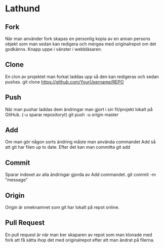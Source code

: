 # Lathund

## Fork
När man använder fork skapas en personlig kopia av en annan persons objekt som man sedan kan redigera och mergea med originalrepot om det godkänns. Knapp uppe i vänster i webbläsaren.

## Clone
En clon av projektet man forkat laddas upp så den kan redigeras och sedan pushas.
git clone https://github.com/YourUsername/REPO


## Push
När man pushar laddas dem ändringar man gjort i sin fil/projekt lokalt på GitHub. (-u sparar repositoryt)
git push -u origin master


## Add
Om man gör någon sorts ändring måste man använda commandet Add så att git har filen up to date. Efter det kan man committa
git add <Filename>


## Commit
Sparar indexet av alla ändringar gjorda av Add commandet.
git commit -m "message"


## Origin
Origin är smeknamnet som git har lokalt på repot online.

## Pull Request
En pull request är när man ber skaparen av repot som man klonade med fork att få sätta ihop det med originalrepot efter att man ändrat på filerna.
